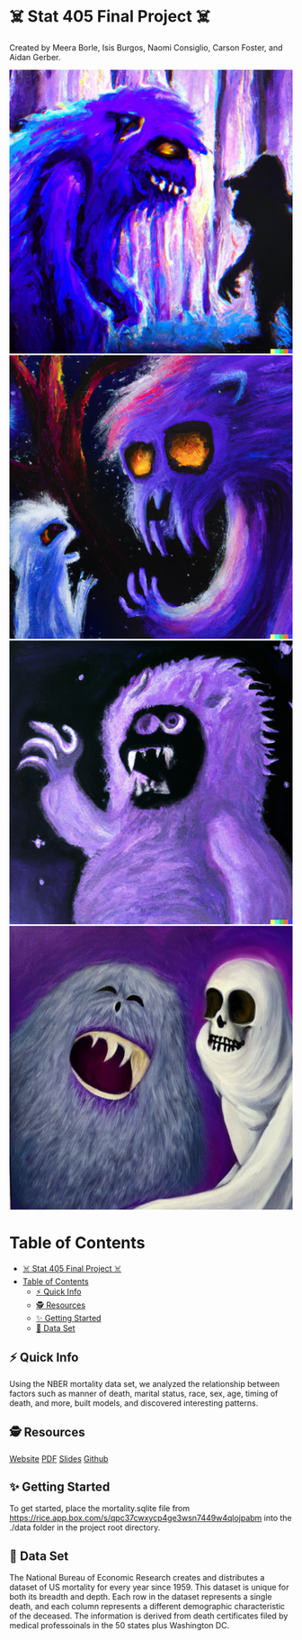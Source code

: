# ☠️ Stat 405 Final Project ☠️

Created by Meera Borle, Isis Burgos, Naomi Consiglio, Carson Foster, and Aidan Gerber.

![Logo](Images/dalle1.png)
![Logo](Images/dalle2.png)
![Logo](Images/dalle3.png)
![Logo](Images/sd1.jpg)

# Table of Contents
- [☠️ Stat 405 Final Project ☠️](#️-stat-405-final-project-️)
- [Table of Contents](#table-of-contents)
  - [⚡ Quick Info](#-quick-info)
  - [🕵️ Resources](#️-resources)
  - [✨ Getting Started](#-getting-started)
  - [🔎 Data Set](#-data-set)

## ⚡ Quick Info<a name="quick-info"></a>
Using the NBER mortality data set, we analyzed the relationship between factors such as manner of death, marital status, race, sex, age, timing of death, and more, built models, and discovered interesting patterns.

## 🕵️ Resources<a name="resources"></a>
[Website](https://mortality.aidang.me/)
[PDF](https://mortality.aidang.me/final.pdf)
[Slides](https://mortality.aidang.me/slides)
[Github](https://github.com/AidanG1/stat405_mortality)

## ✨ Getting Started<a name="getting-started"></a>
To get started, place the mortality.sqlite file from https://rice.app.box.com/s/qpc37cwxycp4ge3wsn7449w4qlojpabm into the ./data folder in the project root directory.

## 🔎 Data Set<a name="data"></a>
The National Bureau of Economic Research creates and distributes a dataset of US mortality for every year since 1959. This dataset is unique for both its breadth and depth. Each row in the dataset represents a single death, and each column represents a different demographic characteristic of the deceased. The information is derived from death certificates filed by medical professoinals in the 50 states plus Washington DC.
